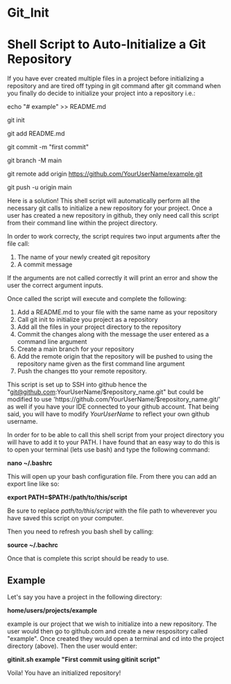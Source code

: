 # Git_Init

# Shell Script to Auto-Initialize a Git Repository
If you have ever created multiple files in a project before initializing a repository and are tired off typing in git command after git command when you finally do decide to initialize your project into a repository i.e.:

echo "# example" >> README.md

git init

git add README.md

git commit -m "first commit"

git branch -M main

git remote add origin https://github.com/YourUserName/example.git

git push -u origin main

Here is a solution! This shell script will automatically perform all the necessary git calls to initialize a new repository for your project.
Once a user has created a new repository in github, they only need call this script from their command line within the project directory.

In order to work correcty, the script requires two input arguments after the file call:
1. The name of your newly created git repository
2. A commit message

If the arguments are not called correctly it will print an error and show the user the correct argument inputs.

Once called the script will execute and complete the following:
1. Add a README.md to your file with the same name as your repository
2. Call git init to initialize you project as a repository
3. Add all the files in your project directory to the repository
4. Commit the changes along with the message the user entered as a command line argument
5. Create a main branch for your repository
6. Add the remote origin that the repository will be pushed to using the repository name given as the first command line argument
7. Push the changes tto your remote repository.

This script is set up to SSH into github hence the "git@github.com:YourUserName/$repository_name.git" but could be modified to use 'https://github.com/YourUserName/$repository_name.git/' as well if you have your IDE connected to your github account. 
That being said, you will have to modify *YourUserName* to reflect your own github username.

In order for to be able to call this shell script from your project directory you will have to add it to your PATH. I have found that an easy way to do this is to open your terminal (lets use bash) and type the following command:

**nano ~/.bashrc** 

This will open up your bash configuration file. From there you can add an export line like so:

**export PATH=$PATH:/path/to/this/script**

Be sure to replace *path/to/this/script* with the file path to wheverever you have saved this script on your computer.

Then you need to refresh you bash shell by calling:

**source ~/.bachrc**

Once that is complete this script should be ready to use.

## Example

Let's say you have a project in the following directory:

**home/users/projects/example**

example is our project that we wish to initialize into a new repository. The user would then go to github.com and create a new respository called "example". Once created they would open a terminal and cd into the project directory (above). Then the user would enter: 

**gitinit.sh example "First commit using gitinit script"**

Voila! You have an initialized repository!
